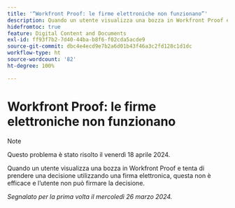 ```yaml
---
title: '“Workfront Proof: le firme elettroniche non funzionano”'
description: Quando un utente visualizza una bozza in Workfront Proof e tenta di prendere una decisione utilizzando una firma elettronica, questa non è efficace e l’utente non può firmare la decisione.
hidefromtoc: true
feature: Digital Content and Documents
exl-id: ff93f7b2-7d40-44ba-b8f6-f02cda5acde9
source-git-commit: dbc4e4ecd9e7b2a6d01b43f46a3c2fd128c1d1dc
workflow-type: ht
source-wordcount: '82'
ht-degree: 100%

---
```


# Workfront Proof: le firme elettroniche non funzionano

>[!NOTE]
>
>Questo problema è stato risolto il venerdì 18 aprile 2024.

<!--wf. wfp-->

Quando un utente visualizza una bozza in Workfront Proof e tenta di prendere una decisione utilizzando una firma elettronica, questa non è efficace e l’utente non può firmare la decisione.

_Segnalato per la prima volta il mercoledì 26 marzo 2024._
